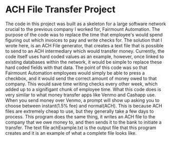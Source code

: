 # ACH File Transfer Project
The code in this project was built as a skeleton for a large software network crucial to the previous company I worked for, Fairmount Automation. 
The purpose of the code was to replace the time that employee's would spend figuring out which invoices to pay and write checks for. 
The solution that I wrote here, is an ACH File generator, that creates a text file that is possible to send to an ACH intermediary which would transfer money.
Currently, the code itself uses hard coded values as an example, however, once linked to existing databases within the network, it would be simple to replace these hard coded fields with that data.
The point of this code was so that Fairmount Automation employees would simply be able to press a checkbox, and it would send the correct amount of money owed to that company. This would save time writing checks every other week, which added up to a signifigant chunk of employee time.
What this code does is very similar to what money transfer apps like Venmo and Cashapp use. When you send money over Venmo, a prompt will show up asking you to choose between instant(1.5% fee) and normal(ACH). This is because ACH files are extremely cheap to use, but they generally take a few days to process. 
This program does the same thing, it writes an ACH file to the company that we owe money to, and then sends it to the bank to initiate a transfer.
The text file achExample.txt is the output file that this program creates and it is an example of what a complete file looks like.
